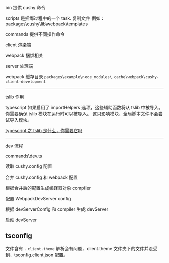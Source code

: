bin 提供 cushy 命令

scripts 是捆绑过程中的一个 task. 复制文件 例如：packages\cushy\lib\webpack\templates

commands 提供不同操作命令

client 渲染端

webpack 捆绑相关

server 处理端

webpack 缓存目录 `packages\example\node_modules\.cache\webpack\cushy-client-development`

---

tslib 作用

typescript 如果启用了 importHelpers 选项，这些辅助函数将从 tslib 中被导入。 你需要确保 tslib 模块在运行时可以被导入。 这只影响模块，全局脚本文件不会尝试导入模块。

[typescript 之 tslib 是什么，你需要它吗](https://juejin.cn/post/7136104350912348174)

---

dev 流程

commands\dev.ts

读取 cushy.config 配置

合并 cushy.config 和 webpack 配置

根据合并后的配置生成编译器对象 compiler

配置 WebpackDevServer config

根据 devServerConfig 和 compiler 生成 devServer

启动 devServer

## tsconfig

文件含有 `.` `client.theme` 解析会有问题，client.theme 文件夹下的文件并没受到，tsconfig.client.json 配置。
